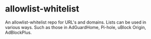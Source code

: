 # allowlist-whitelist
An allowlist-whitelist repo for URL's and domains. Lists can be used in various ways. Such as those in AdGuardHome, Pi-hole, uBlock Origin, AdBlockPlus. 
